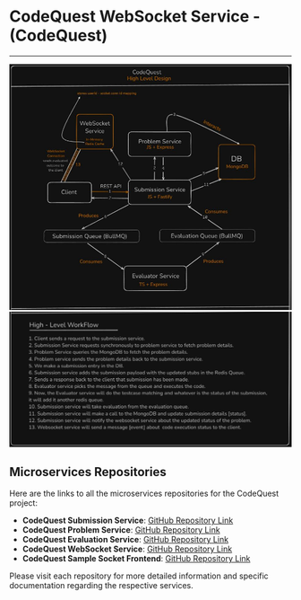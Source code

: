 # CodeQuest WebSocket Service - (CodeQuest)
--------------------------------------------
![CodeQuest-HLD](/diagrams/HighLevelDesign.JPG)
![CodeQuest-WorkFlow](/diagrams/WorkFlow.JPG)

## Microservices Repositories

Here are the links to all the microservices repositories for the CodeQuest project:

- **CodeQuest Submission Service**: [GitHub Repository Link](https://github.com/anuragsinha03/CodeQuest-Submission-Service)
- **CodeQuest Problem Service**: [GitHub Repository Link](https://github.com/anuragsinha03/CodeQuest-Problem-Service)
- **CodeQuest Evaluation Service**: [GitHub Repository Link](https://github.com/anuragsinha03/CodeQuest-Evaluator-Service)
- **CodeQuest WebSocket Service**: [GitHub Repository Link](https://github.com/anuragsinha03/CodeQuest-WebSocket-Service)
- **CodeQuest Sample Socket Frontend**: [GitHub Repository Link](https://github.com/anuragsinha03/CodeQuest-Sample-Socket-Frontend)

Please visit each repository for more detailed information and specific documentation regarding the respective services.